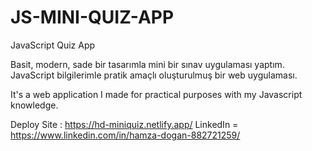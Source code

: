 # JS-MINI-QUIZ-APP

JavaScript Quiz App

Basit, modern, sade bir tasarımla mini bir sınav uygulaması yaptım. JavaScript bilgilerimle pratik amaçlı oluşturulmuş bir web uygulaması.

It's a web application I made for practical purposes with my Javascript knowledge.

Deploy Site :  https://hd-miniquiz.netlify.app/
LinkedIn = https://www.linkedin.com/in/hamza-dogan-882721259/





